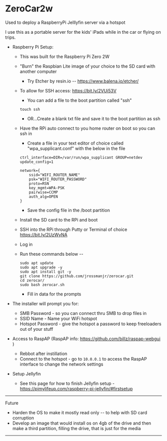 # ZeroCar2w
Used to deploy a RaspberryPi Jelllyfin server via a hotspot

I use this as a portable server for the kids' iPads while in the car or flying on trips.

- Raspberry Pi Setup:
    - This was built for the Raspberry Pi Zero 2W

    - "Burn" the Raspbian Lite image of your choice to the SD card with another computer
        - Try Etcher by resin.io -- https://www.balena.io/etcher/

    - To allow for SSH access: https://bit.ly/2VUi53V
        - You can add a file to the boot partition called "ssh"
       ```
       touch ssh
       ```
        - OR...Create a blank txt file and save it to the boot partition as ssh

    - Have the RPi auto connect to you home router on boot so you can ssh in
        - Create a file in your text editor of choice called "wpa_supplicant.conf" with the below in the file
        ```
        ctrl_interface=DIR=/var/run/wpa_supplicant GROUP=netdev
        update_config=1

        network={
            ssid="WIFI_ROUTER_NAME"
            psk="WIFI_ROUTER_PASSWORD"
            proto=RSN
            key_mgmt=WPA-PSK
            pairwise=CCMP
            auth_alg=OPEN
        }
        ```
        - Save the config file in the /boot partition

    - Install the SD card to the RPi and boot

    - SSH into the RPi through Putty or Terminal of choice https://bit.ly/2UzWyNA

    - Log in 

    - Run these commands below --
        ```
        sudo apt update
        sudo apt upgrade -y
        sudo apt install git -y
        git clone https://github.com/jrossmanjr/zerocar.git
        cd zerocar/
        sudo bash zerocar.sh
        ```
        - Fill in data for the prompts

- The installer will prompt you for:
    - SMB Password - so you can connect thru SMB to drop files in
    - SSID Name - Name your WiFi hotspot
    - Hotspot Password - give the hotspot a password to keep freeloaders out of your stuff
    
- Access to RaspAP (RaspAP info: https://github.com/billz/raspap-webgui )  
    - Rebbot after instillation
    - Connect to the hotspot - go to ```10.0.0.1``` to access the RaspAP interface to change the network settings
- Setup Jellyfin
    - See this page for how to finish Jellyfin setup - https://pimylifeup.com/raspberry-pi-jellyfin/#firstsetup

-------------------------------------------------------------------------------------------------------------------------
Future
- Harden the OS to make it mostly read only -- to help with SD card corruption
- Develop an image that would install os on 4gb of the drive and then make a third partition, filling the drive, that is just for the media
-------------------------------------------------------------------------------------------------------------------------
